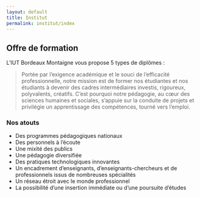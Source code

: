 ```yaml
---
layout: default
title: Institut
permalink: institut/index
---
```


## Offre de formation
L’IUT Bordeaux Montaigne vous propose 5 types de diplômes :

> Portée par l’exigence académique et le souci de l’efficacité professionnelle, notre mission est de former nos étudiantes et nos étudiants à devenir des cadres intermédiaires investis, rigoureux, polyvalents, créatifs. C’est pourquoi notre pédagogie, au cœur des sciences humaines et sociales, s’appuie sur la conduite de projets et privilégie un apprentissage des compétences, tourné vers l’emploi.

### Nos atouts
* Des programmes pédagogiques nationaux
* Des personnels à l’écoute
* Une mixité des publics
* Une pédagogie diversifiée
* Des pratiques technologiques innovantes
* Un encadrement d’enseignants, d’enseignants-chercheurs et de professionnels issus de nombreuses spécialités
* Un réseau étroit avec le monde professionnel
* La possibilité d’une insertion immédiate ou d’une poursuite d’études
